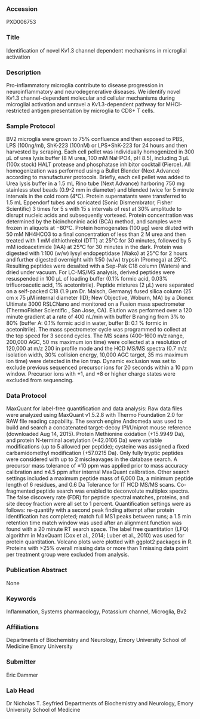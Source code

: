### Accession
PXD006753

### Title
Identification of novel Kv1.3 channel dependent mechanisms in microglial activation

### Description
Pro-inflammatory microglia contribute to disease progression in neuroinflammatory and neurodegenerative diseases. We identify novel Kv1.3 channel-dependent molecular and cellular mechanisms during microglial activation and unravel a Kv1.3-dependent pathway for MHCI-restricted antigen presentation by microglia to CD8+ T cells.

### Sample Protocol
BV2 microglia were grown to 75% confluence and then exposed to PBS, LPS (100ng/ml), ShK-223 (100nM) or LPS+ShK-223 for 24 hours and then harvested by scraping. Each cell pellet was individually homogenized in 300 µL of urea lysis buffer (8 M urea, 100 mM NaHPO4, pH 8.5), including 3 µL (100x stock) HALT protease and phosphatase inhibitor cocktail (Pierce). All homogenization was performed using a Bullet Blender (Next Advance) according to manufacturer protocols. Briefly, each cell pellet was added to Urea lysis buffer in a 1.5 mL Rino tube (Next Advance) harboring 750 mg stainless steel beads (0.9-2 mm in diameter) and blended twice for 5 minute intervals in the cold room (4°C). Protein supernatants were transferred to 1.5 mL Eppendorf tubes and sonicated (Sonic Dismembrator, Fisher Scientific) 3 times for 5 s with 15 s intervals of rest at 30% amplitude to disrupt nucleic acids and subsequently vortexed. Protein concentration was determined by the bicinchoninic acid (BCA) method, and samples were frozen in aliquots at −80°C. Protein homogenates (100 µg) were diluted with 50 mM NH4HCO3 to a final concentration of less than 2 M urea and then treated with 1 mM dithiothreitol (DTT) at 25°C for 30 minutes, followed by 5 mM iodoacetimide (IAA) at 25°C for 30 minutes in the dark. Protein was digested with 1:100 (w/w) lysyl endopeptidase (Wako) at 25°C for 2 hours and further digested overnight with 1:50 (w/w) trypsin (Promega) at 25°C. Resulting peptides were desalted with a Sep-Pak C18 column (Waters) and dried under vacuum. For LC-MS/MS analysis, derived peptides were resuspended in 100 µL of loading buffer (0.1% formic acid, 0.03% trifluoroacetic acid, 1% acetonitrile). Peptide mixtures (2 µL) were separated on a self-packed C18 (1.9 µm Dr. Maisch, Germany) fused silica column (25 cm x 75 µM internal diameter (ID); New Objective, Woburn, MA) by a Dionex Ultimate 3000 RSLCNano and monitored on a Fusion mass spectrometer (ThermoFisher Scientific , San Jose, CA). Elution was performed over a 120 minute gradient at a rate of 400 nL/min with buffer B ranging from 3% to 80% (buffer A: 0.1% formic acid in water, buffer B: 0.1 % formic in acetonitrile). The mass spectrometer cycle was programmed to collect at the top speed for 3 second cycles. The MS scans (400-1600 m/z range, 200,000 AGC, 50 ms maximum ion time) were collected at a resolution of 120,000 at m/z 200 in profile mode and the HCD MS/MS spectra (0.7 m/z isolation width, 30% collision energy, 10,000 AGC target, 35 ms maximum ion time) were detected in the ion trap. Dynamic exclusion was set to exclude previous sequenced precursor ions for 20 seconds within a 10 ppm window. Precursor ions with +1, and +8 or higher charge states were excluded from sequencing.

### Data Protocol
MaxQuant for label-free quantification and data analysis: Raw data files were analyzed using MaxQuant v1.5.2.8 with Thermo Foundation 2.0 for RAW file reading capability. The search engine Andromeda was used to build and search a concatenated target-decoy IPI/Uniprot mouse reference (downloaded Aug 14, 2015). Protein Methionine oxidation (+15.9949 Da), and protein N-terminal acetylation (+42.0106 Da) were variable modifications (up to 5 allowed per peptide); cysteine was assigned a fixed carbamidomethyl modification (+57.0215 Da). Only fully tryptic peptides were considered with up to 2 miscleavages in the database search. A precursor mass tolerance of ±10 ppm was applied prior to mass accuracy calibration and ±4.5 ppm after internal MaxQuant calibration. Other search settings included a maximum peptide mass of 6,000 Da, a minimum peptide length of 6 residues, and 0.6 Da Tolerance for IT HCD MS/MS scans. Co-fragmented peptide search was enabled to deconvolute multiplex spectra. The false discovery rate (FDR) for peptide spectral matches, proteins, and site decoy fraction were all set to 1 percent. Quantification settings were as follows: re-quantify with a second peak finding attempt after protein identification has completed; match full MS1 peaks between runs; a 1.5 min retention time match window was used after an alignment function was found with a 20 minute RT search space. The label free quantitation (LFQ) algorithm in MaxQuant (Cox et al., 2014; Luber et al., 2010) was used for protein quantitation. Volcano plots were plotted with ggplot2 packages in R. Proteins with >25% overall missing data or more than 1 missing data point per treatment group were excluded from analysis.

### Publication Abstract
None

### Keywords
Inflammation, Systems pharmacology, Potassium channel, Microglia, Bv2

### Affiliations
Departments of Biochemistry and Neurology, Emory University School of Medicine
Emory University

### Submitter
Eric Dammer

### Lab Head
Dr Nicholas T. Seyfried
Departments of Biochemistry and Neurology, Emory University School of Medicine


